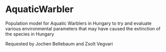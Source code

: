 # AquaticWarbler
Population model for Aquatic Warblers in Hungary to try and evaluate various environmental parameters that may have caused the extinction of the species in Hungary

Requested by Jochen Bellebaum and Zsolt Vegvari
